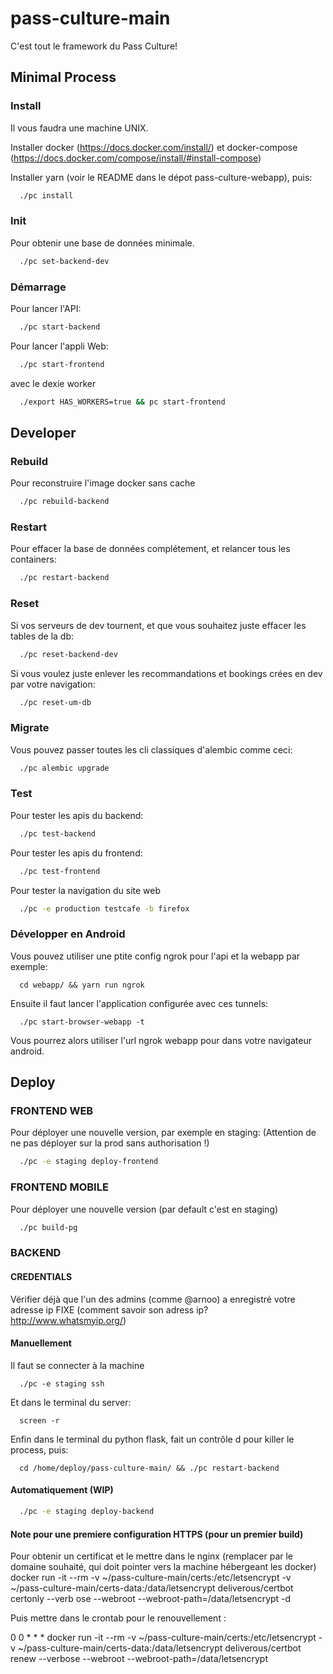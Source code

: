 # pass-culture-main

C'est tout le framework du Pass Culture!

## Minimal Process

### Install
  Il vous faudra une machine UNIX.

  Installer docker (https://docs.docker.com/install/) et docker-compose (https://docs.docker.com/compose/install/#install-compose)

  Installer yarn (voir le README dans le dépot pass-culture-webapp), puis:

  ```bash
    ./pc install
  ```

### Init
  Pour obtenir une base de données minimale.
  ```bash
    ./pc set-backend-dev
  ```

### Démarrage
  Pour lancer l'API:
  ```bash
    ./pc start-backend
  ```
  Pour lancer l'appli Web:
  ```bash
    ./pc start-frontend
  ```
  avec le dexie worker
  ```bash
    ./export HAS_WORKERS=true && pc start-frontend
  ```

## Developer

### Rebuild
  Pour reconstruire l'image docker sans cache
  ```bash
    ./pc rebuild-backend
  ```

### Restart
  Pour effacer la base de données complétement, et relancer tous les containers:
  ```bash
    ./pc restart-backend
  ```

### Reset
  Si vos serveurs de dev tournent, et que vous souhaitez juste effacer
  les tables de la db:
  ```bash
    ./pc reset-backend-dev
  ```
  Si vous voulez juste enlever les recommandations et bookings crées en dev par votre
  navigation:
  ```bash
    ./pc reset-um-db
  ```

### Migrate
  Vous pouvez passer toutes les cli classiques d'alembic
  comme ceci:
  ```bash
    ./pc alembic upgrade
  ```

### Test
  Pour tester les apis du backend:
  ```bash
    ./pc test-backend
  ```

  Pour tester les apis du frontend:
  ```bash
    ./pc test-frontend
  ```

  Pour tester la navigation du site web
  ```bash
    ./pc -e production testcafe -b firefox
  ```

### Développer en Android

  Vous pouvez utiliser une ptite config ngrok pour l'api et la webapp par exemple:
  ```
    cd webapp/ && yarn run ngrok
  ```
  Ensuite il faut lancer l'application configurée avec ces tunnels:
  ```
    ./pc start-browser-webapp -t
  ```
  Vous pourrez alors utiliser l'url ngrok webapp pour dans votre navigateur android.


## Deploy

### FRONTEND WEB
  Pour déployer une nouvelle version, par exemple en staging:
  (Attention de ne pas déployer sur la prod sans authorisation !)
  ```bash
    ./pc -e staging deploy-frontend
  ```

### FRONTEND MOBILE
  Pour déployer une nouvelle version (par default c'est en staging)
  ```bash
    ./pc build-pg
  ```

### BACKEND

#### CREDENTIALS

Vérifier déjà que l'un des admins (comme @arnoo) a
enregistré votre adresse ip FIXE (comment savoir son adress ip? http://www.whatsmyip.org/)

#### Manuellement
  Il faut se connecter à la machine
  ```
    ./pc -e staging ssh
  ```
  Et dans le terminal du server:
  ```
    screen -r
  ```
  Enfin dans le terminal du python flask, fait un contrôle d pour killer le process, puis:
  ```
    cd /home/deploy/pass-culture-main/ && ./pc restart-backend
  ```

#### Automatiquement (WIP)
  ```bash
    ./pc -e staging deploy-backend
  ```

#### Note pour une premiere configuration HTTPS (pour un premier build)

  Pour obtenir un certificat et le mettre dans le nginx (remplacer <domaine> par le domaine souhaité, qui doit pointer vers la machine hébergeant les docker)
  docker run -it --rm -v ~/pass-culture-main/certs:/etc/letsencrypt       -v ~/pass-culture-main/certs-data:/data/letsencrypt       deliverous/certbot       certonly       --verb
  ose --webroot --webroot-path=/data/letsencrypt       -d <domaine>

  Puis mettre dans le crontab pour le renouvellement :

  0 0 * * * docker run -it --rm -v ~/pass-culture-main/certs:/etc/letsencrypt       -v ~/pass-culture-main/certs-data:/data/letsencrypt       deliverous/certbot       renew       --verbose
  --webroot --webroot-path=/data/letsencrypt
